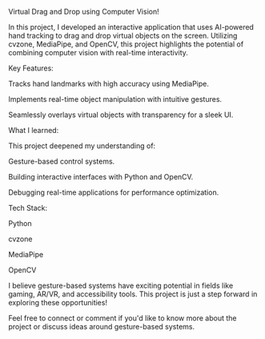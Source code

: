 Virtual Drag and Drop using Computer Vision! 



In this project, I developed an interactive application that uses AI-powered hand tracking to drag and drop virtual objects on the screen. Utilizing cvzone, MediaPipe, and OpenCV, this project highlights the potential of combining computer vision with real-time interactivity.



Key Features:

Tracks hand landmarks with high accuracy using MediaPipe.

Implements real-time object manipulation with intuitive gestures.

Seamlessly overlays virtual objects with transparency for a sleek UI.



What I learned:

This project deepened my understanding of:

Gesture-based control systems.

Building interactive interfaces with Python and OpenCV.

Debugging real-time applications for performance optimization.



Tech Stack:

Python

cvzone

MediaPipe

OpenCV



I believe gesture-based systems have exciting potential in fields like gaming, AR/VR, and accessibility tools. This project is just a step forward in exploring these opportunities!



Feel free to connect or comment if you'd like to know more about the project or discuss ideas around gesture-based systems. 

